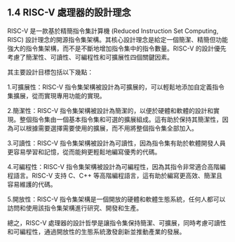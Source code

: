 ## 1.4 RISC-V 處理器的設計理念

RISC-V 是一款基於精簡指令集計算機 (Reduced Instruction Set Computing, RISC) 設計理念的開源指令集架構。其核心設計理念是給定一個簡潔、精簡但功能強大的指令集架構，而不是不斷地增加指令集中的指令數量。RISC-V 的設計優先考慮了簡潔性、可讀性、可編程性和可擴展性四個關鍵因素。

其主要設計目標包括以下幾點：

1.可擴展性：RISC-V 指令集架構被設計為可擴展的，可以輕鬆地添加自定義指令集擴展，從而實現專用功能的實現。

2.簡潔性：RISC-V 指令集架構被設計為簡潔的，以便於硬體和軟體的設計和實現。整個指令集由一個基本指令集和可選的擴展組成。這有助於保持其簡潔性，因為可以根據需要選擇需要使用的擴展，而不用將整個指令集全部加入。

3.可讀性：RISC-V 指令集架構被設計為可讀性，因為指令集有助於軟體開發人員更容易學習和記憶，從而能夠更輕鬆地編寫優秀的代碼。

4.可編程性：RISC-V 指令集架構被設計為可編程性，因為其指令非常適合高階編程語言。RISC-V 支持 C、C++ 等高階編程語言，這有助於編寫更高效、簡潔且容易維護的代碼。

5.開放性：RISC-V 指令集架構是一個開放的硬體和軟體生態系統，任何人都可以訪問和使用該指令集架構進行研究、開發和生產。

總之，RISC-V 處理器的設計哲學是讓指令集保持簡潔、可擴展，同時考慮可讀性和可編程性，通過開放性的生態系統激發創新並推動產業的發展。